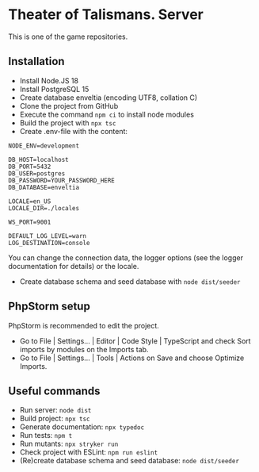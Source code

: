 Theater of Talismans. Server
============================
This is one of the game repositories.

Installation
------------
* Install Node.JS 18
* Install PostgreSQL 15
* Create database enveltia (encoding UTF8, collation C)
* Clone the project from GitHub
* Execute the command `npm ci` to install node modules
* Build the project with `npx tsc`
* Create .env-file with the content:
```
NODE_ENV=development

DB_HOST=localhost
DB_PORT=5432
DB_USER=postgres
DB_PASSWORD=YOUR_PASSWORD_HERE
DB_DATABASE=enveltia

LOCALE=en_US
LOCALE_DIR=./locales

WS_PORT=9001

DEFAULT_LOG_LEVEL=warn
LOG_DESTINATION=console
```
You can change the connection data, the logger options (see the logger documentation for details) or the locale.

* Create database schema and seed database with `node dist/seeder`

PhpStorm setup
------------
PhpStorm is recommended to edit the project.
* Go to File | Settings… | Editor | Code Style | TypeScript and check Sort imports by modules on the Imports tab.
* Go to File | Settings… | Tools | Actions on Save and choose Optimize Imports.

Useful commands
---------------
* Run server: `node dist`
* Build project: `npx tsc`
* Generate documentation: `npx typedoc`
* Run tests: `npm t`
* Run mutants: `npx stryker run`
* Check project with ESLint: `npm run eslint`
* (Re)create database schema and seed database: `node dist/seeder`